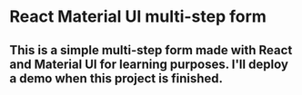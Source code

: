 # React Material UI multi-step form
## This is a simple multi-step form made with React and Material UI for learning purposes. I'll deploy a demo when this project is finished.
